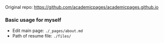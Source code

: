 Original repo: https://github.com/academicpages/academicpages.github.io  

### Basic usage for myself
* Edit main page:  `./_pages/about.md`
* Path of resume file: `./files/`
